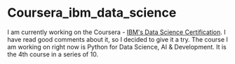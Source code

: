 # Coursera_ibm_data_science
I am currently working on the Coursera - [IBM's Data Science Certification](https://www.coursera.org/professional-certificates/ibm-data-science). I have read good comments about it, so I decided to give it a try.
The course I am working on right now is Python for Data Science, AI & Development. It is the 4th course in a series of 10.
